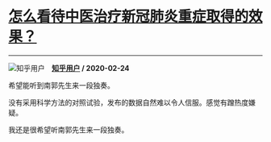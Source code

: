 # [怎么看待中医治疗新冠肺炎重症取得的效果？](https://www.zhihu.com/answer/1035227873)

-------------------------------------------------------------------

![知乎用户](https://pic4.zhimg.com/da8e974dc.jpg?source=1940ef5c "知乎用户")&emsp;**[知乎用户](https://www.zhihu.com/people/) / 2020-02-24**

希望能听到南郭先生来一段独奏。

没有采用科学方法的对照试验，发布的数据自然难以令人信服。感觉有蹭热度嫌疑。

我还是很希望听南郭先生来一段独奏。

